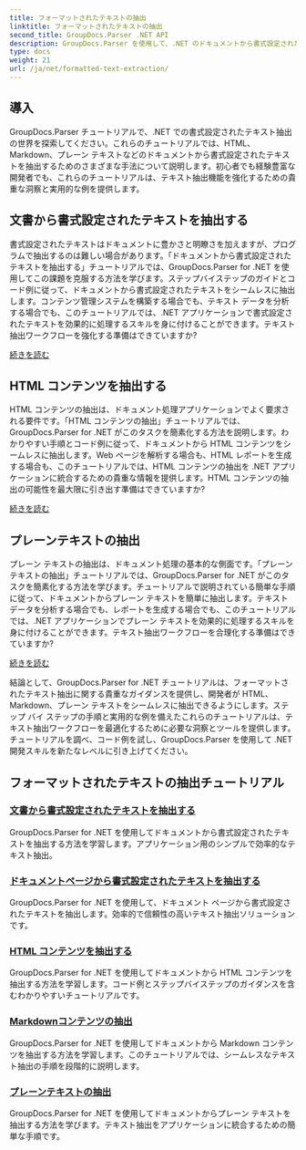 ```yaml
---
title: フォーマットされたテキストの抽出
linktitle: フォーマットされたテキストの抽出
second_title: GroupDocs.Parser .NET API
description: GroupDocs.Parser を使用して、.NET のドキュメントから書式設定されたテキストを効率的に抽出します。HTML、Markdown、プレーン テキストをシームレスに抽出する方法を学びます。
type: docs
weight: 21
url: /ja/net/formatted-text-extraction/
---
```


## 導入

GroupDocs.Parser チュートリアルで、.NET での書式設定されたテキスト抽出の世界を探索してください。これらのチュートリアルでは、HTML、Markdown、プレーン テキストなどのドキュメントから書式設定されたテキストを抽出するためのさまざまな手法について説明します。初心者でも経験豊富な開発者でも、これらのチュートリアルは、テキスト抽出機能を強化するための貴重な洞察と実用的な例を提供します。

## 文書から書式設定されたテキストを抽出する

書式設定されたテキストはドキュメントに豊かさと明瞭さを加えますが、プログラムで抽出するのは難しい場合があります。「ドキュメントから書式設定されたテキストを抽出する」チュートリアルでは、GroupDocs.Parser for .NET を使用してこの課題を克服する方法を学びます。ステップバイステップのガイドとコード例に従って、ドキュメントから書式設定されたテキストをシームレスに抽出します。コンテンツ管理システムを構築する場合でも、テキスト データを分析する場合でも、このチュートリアルでは、.NET アプリケーションで書式設定されたテキストを効果的に処理するスキルを身に付けることができます。テキスト抽出ワークフローを強化する準備はできていますか?

[続きを読む](./extract-formatted-text-from-document/)

## HTML コンテンツを抽出する

HTML コンテンツの抽出は、ドキュメント処理アプリケーションでよく要求される要件です。「HTML コンテンツの抽出」チュートリアルでは、GroupDocs.Parser for .NET がこのタスクを簡素化する方法を説明します。わかりやすい手順とコード例に従って、ドキュメントから HTML コンテンツをシームレスに抽出します。Web ページを解析する場合も、HTML レポートを生成する場合も、このチュートリアルでは、HTML コンテンツの抽出を .NET アプリケーションに統合するための貴重な情報を提供します。HTML コンテンツの抽出の可能性を最大限に引き出す準備はできていますか?

[続きを読む](./extract-html-content/)

## プレーンテキストの抽出

プレーン テキストの抽出は、ドキュメント処理の基本的な側面です。「プレーン テキストの抽出」チュートリアルでは、GroupDocs.Parser for .NET がこのタスクを簡素化する方法を学びます。チュートリアルで説明されている簡単な手順に従って、ドキュメントからプレーン テキストを簡単に抽出します。テキスト データを分析する場合でも、レポートを生成する場合でも、このチュートリアルでは、.NET アプリケーションでプレーン テキストを効果的に処理するスキルを身に付けることができます。テキスト抽出ワークフローを合理化する準備はできていますか?

[続きを読む](./extract-plain-text/)

結論として、GroupDocs.Parser for .NET チュートリアルは、フォーマットされたテキスト抽出に関する貴重なガイダンスを提供し、開発者が HTML、Markdown、プレーン テキストをシームレスに抽出できるようにします。ステップ バイ ステップの手順と実用的な例を備えたこれらのチュートリアルは、テキスト抽出ワークフローを最適化するために必要な洞察とツールを提供します。チュートリアルを調べ、コード例を試し、GroupDocs.Parser を使用して .NET 開発スキルを新たなレベルに引き上げてください。
## フォーマットされたテキストの抽出チュートリアル
### [文書から書式設定されたテキストを抽出する](./extract-formatted-text-from-document/)
GroupDocs.Parser for .NET を使用してドキュメントから書式設定されたテキストを抽出する方法を学習します。アプリケーション用のシンプルで効率的なテキスト抽出。
### [ドキュメントページから書式設定されたテキストを抽出する](./extract-formatted-text-from-document-page/)
GroupDocs.Parser for .NET を使用して、ドキュメント ページから書式設定されたテキストを抽出します。効率的で信頼性の高いテキスト抽出ソリューションです。
### [HTML コンテンツを抽出する](./extract-html-content/)
GroupDocs.Parser for .NET を使用してドキュメントから HTML コンテンツを抽出する方法を学習します。コード例とステップバイステップのガイダンスを含むわかりやすいチュートリアルです。
### [Markdownコンテンツの抽出](./extract-markdown-content/)
GroupDocs.Parser for .NET を使用してドキュメントから Markdown コンテンツを抽出する方法を学習します。このチュートリアルでは、シームレスなテキスト抽出の手順を段階的に説明します。
### [プレーンテキストの抽出](./extract-plain-text/)
GroupDocs.Parser for .NET を使用してドキュメントからプレーン テキストを抽出する方法を学びます。テキスト抽出をアプリケーションに統合するための簡単な手順です。